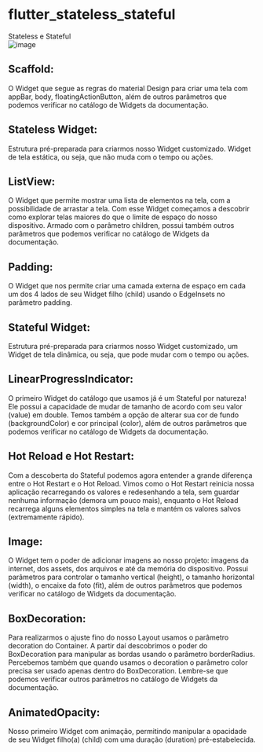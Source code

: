 # flutter_stateless_stateful

Stateless e Stateful<br>
![image](https://github.com/daviroquedev/flutter_stateless_stateful/assets/101668192/469b853e-b909-4fab-b58c-5bb8d30f4620)


## Scaffold:

O Widget que segue as regras do material Design para criar uma tela com appBar, body, floatingActionButton, além de outros parâmetros que podemos verificar no catálogo de Widgets da documentação.

## Stateless Widget:

Estrutura pré-preparada para criarmos nosso Widget customizado. Widget de tela estática, ou seja, que não muda com o tempo ou ações.

## ListView:

O Widget que permite mostrar uma lista de elementos na tela, com a possibilidade de arrastar a tela. Com esse Widget começamos a descobrir como explorar telas maiores do que o limite de espaço do nosso dispositivo. Armado com o parâmetro children, possui também outros parâmetros que podemos verificar no catálogo de Widgets da documentação.

## Padding:

O Widget que nos permite criar uma camada externa de espaço em cada um dos 4 lados de seu Widget filho (child) usando o EdgeInsets no parâmetro padding.

## Stateful Widget:

Estrutura pré-preparada para criarmos nosso Widget customizado, um Widget de tela dinâmica, ou seja, que pode mudar com o tempo ou ações.

## LinearProgressIndicator:

O primeiro Widget do catálogo que usamos já é um Stateful por natureza! Ele possui a capacidade de mudar de tamanho de acordo com seu valor (value) em double. Temos também a opção de alterar sua cor de fundo (backgroundColor) e cor principal (color), além de outros parâmetros que podemos verificar no catálogo de Widgets da documentação.

## Hot Reload e Hot Restart:

Com a descoberta do Stateful podemos agora entender a grande diferença entre o Hot Restart e o Hot Reload. Vimos como o Hot Restart reinicia nossa aplicação recarregando os valores e redesenhando a tela, sem guardar nenhuma informação (demora um pouco mais), enquanto o Hot Reload recarrega alguns elementos simples na tela e mantém os valores salvos (extremamente rápido).

## Image:

O Widget tem o poder de adicionar imagens ao nosso projeto: imagens da internet, dos assets, dos arquivos e até da memória do dispositivo. Possui parâmetros para controlar o tamanho vertical (height), o tamanho horizontal (width), o encaixe da foto (fit), além de outros parâmetros que podemos verificar no catálogo de Widgets da documentação.

## BoxDecoration:

Para realizarmos o ajuste fino do nosso Layout usamos o parâmetro decoration do Container. A partir daí descobrimos o poder do BoxDecoration para manipular as bordas usando o parâmetro borderRadius. Percebemos também que quando usamos o decoration o parâmetro color precisa ser usado apenas dentro do BoxDecoration. Lembre-se que podemos verificar outros parâmetros no catálogo de Widgets da documentação.

## AnimatedOpacity:

Nosso primeiro Widget com animação, permitindo manipular a opacidade de seu Widget filho(a) (child) com uma duração (duration) pré-estabelecida.